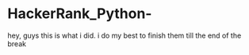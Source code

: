 # HackerRank_Python-
hey, guys this is what i did. i do my best to finish them till the end of the break

